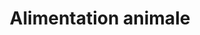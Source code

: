---
title: Alimentation animale
longTitle: 'Alimentation animale'
tags:
- gccommon
french:
- "[[Animal nutrition]]"
---